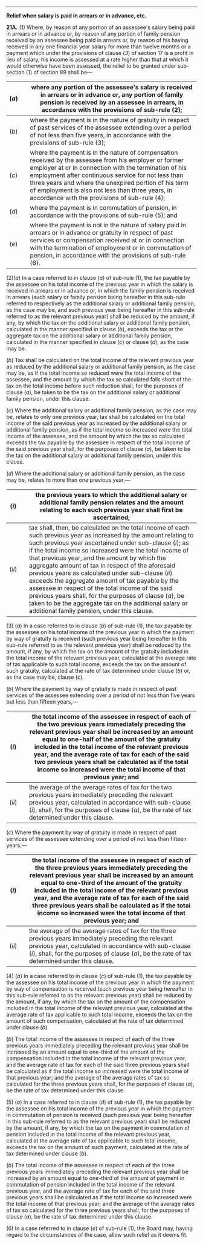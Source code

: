 ****

**Relief when salary is paid in arrears or in advance, etc.**

**21A.** (1) Where, by reason of any portion of an assessee's salary being paid in arrears or in advance or, by reason of any portion of family pension received by an assessee being paid in arrears or, by reason of his having received in any one financial year salary for more than twelve months or a payment which under the provisions of clause (_3_) of section 17 is a profit in lieu of salary, his income is assessed at a rate higher than that at which it would otherwise have been assessed, the relief to be granted under sub-section (1) of section 89 shall be—

(_a_) |  |  where any portion of the assessee's salary is received in arrears or in advance or, any portion of family pension is received by an assessee in arrears, in accordance with the provisions of sub-rule (2);  
---|---|---  
(_b_) |  | where the payment is in the nature of gratuity in respect of past services of the assessee extending over a period of not less than five years, in accordance with the provisions of sub-rule (3);  
(_c_) |  |  where the payment is in the nature of compensation received by the assessee from his employer or former employer at or in connection with the termination of his employment after continuous service for not less than three years and where the unexpired portion of his term of employment is also not less than three years, in accordance with the provisions of sub-rule (4);  
(_d_) |  |  where the payment is in commutation of pension, in accordance with the provisions of sub-rule (5); and  
(_e_) |  |  where the payment is not in the nature of salary paid in arrears or in advance or gratuity in respect of past services or compensation received at or in connection with the termination of employment or in commutation of pension, in accordance with the provisions of sub-rule (6).  
  
(2)(_a_) In a case referred to in clause (_a_) of sub-rule (1), the tax payable by the assessee on his total income of the previous year in which the salary is received in arrears or in advance or, in which the family pension is received in arrears (such salary or family pension being hereafter in this sub-rule referred to respectively as the additional salary or additional family pension, as the case may be, and such previous year being hereafter in this sub-rule referred to as the relevant previous year) shall be reduced by the amount, if any, by which the tax on the additional salary or additional family pension, calculated in the manner specified in clause (_b_), exceeds the tax or the aggregate tax on the additional salary or additional family pension, calculated in the manner specified in clause (_c_) or clause (_d_), as the case may be.

(_b_) Tax shall be calculated on the total income of the relevant previous year as reduced by the additional salary or additional family pension, as the case may be, as if the total income so reduced were the total income of the assessee, and the amount by which the tax so calculated falls short of the tax on the total income before such reduction shall, for the purposes of clause (_a_), be taken to be the tax on the additional salary or additional family pension, under this clause.

(_c_) Where the additional salary or additional family pension, as the case may be, relates to only one previous year, tax shall be calculated on the total income of the said previous year as increased by the additional salary or additional family pension, as if the total income so increased were the total income of the assessee, and the amount by which the tax so calculated exceeds the tax payable by the assessee in respect of the total income of the said previous year shall, for the purposes of clause (_a_), be taken to be the tax on the additional salary or additional family pension, under this clause.

(_d_) Where the additional salary or additional family pension, as the case may be, relates to more than one previous year,—

(_i_)|  |  the previous years to which the additional salary or additional family pension relates and the amount relating to each such previous year shall first be ascertained;  
---|---|---  
(_ii_) |  |  tax shall, then, be calculated on the total income of each such previous year as increased by the amount relating to such previous year ascertained under sub-clause (_i_); as if the total income so increased were the total income of that previous year, and the amount by which the aggregate amount of tax in respect of the aforesaid previous years as calculated under sub-clause (_ii_) exceeds the aggregate amount of tax payable by the assessee in respect of the total income of the said previous years shall, for the purposes of clause (_a_), be taken to be the aggregate tax on the additional salary or additional family pension, under this clause.  
  
(3) (_a_) In a case referred to in clause (_b_) of sub-rule (1), the tax payable by the assessee on his total income of the previous year in which the payment by way of gratuity is received (such previous year being hereafter in this sub-rule referred to as the relevant previous year) shall be reduced by the amount, if any, by which the tax on the amount of the gratuity included in the total income of the relevant previous year, calculated at the average rate of tax applicable to such total income, exceeds the tax on the amount of such gratuity, calculated at the rate of tax determined under clause (_b_) or, as the case may be, clause (_c_).

(_b_) Where the payment by way of gratuity is made in respect of past services of the assessee extending over a period of not less than five years but less than fifteen years,—

(_i_) |  |  the total income of the assessee in respect of each of the two previous years immediately preceding the relevant previous year shall be increased by an amount equal to one-half of the amount of the gratuity included in the total income of the relevant previous year, and the average rate of tax for each of the said two previous years shall be calculated as if the total income so increased were the total income of that previous year; and  
---|---|---  
(_ii_) |  |  the average of the average rates of tax for the two previous years immediately preceding the relevant previous year, calculated in accordance with sub-clause (_i_), shall, for the purposes of clause (_a_), be the rate of tax determined under this clause.  
  
(_c_) Where the payment by way of gratuity is made in respect of past services of the assessee extending over a period of not less than fifteen years,—

(_i_)|  |  the total income of the assessee in respect of each of the three previous years immediately preceding the relevant previous year shall be increased by an amount equal to one-third of the amount of the gratuity included in the total income of the relevant previous year, and the average rate of tax for each of the said three previous years shall be calculated as if the total income so increased were the total income of that previous year; and  
---|---|---  
(_ii_) |  |  the average of the average rates of tax for the three previous years immediately preceding the relevant previous year, calculated in accordance with sub-clause (_i_), shall, for the purposes of clause (_a_), be the rate of tax determined under this clause.  
  
(4) (_a_) In a case referred to in clause (_c_) of sub-rule (1), the tax payable by the assessee on his total income of the previous year in which the payment by way of compensation is received (such previous year being hereafter in this sub-rule referred to as the relevant previous year) shall be reduced by the amount, if any, by which the tax on the amount of the compensation included in the total income of the relevant previous year, calculated at the average rate of tax applicable to such total income, exceeds the tax on the amount of such compensation, calculated at the rate of tax determined under clause (_b_).

(_b_) The total income of the assessee in respect of each of the three previous years immediately preceding the relevant previous year shall be increased by an amount equal to one-third of the amount of the compensation included in the total income of the relevant previous year, and the average rate of tax for each of the said three previous years shall be calculated as if the total income so increased were the total income of that previous year; and the average of the average rates of tax so calculated for the three previous years shall, for the purposes of clause (_a_), be the rate of tax determined under this clause.

(5) (_a_) In a case referred to in clause (_d_) of sub-rule (1), the tax payable by the assessee on his total income of the previous year in which the payment in commutation of pension is received (such previous year being hereafter in this sub-rule referred to as the relevant previous year) shall be reduced by the amount, if any, by which the tax on the payment in commutation of pension included in the total income of the relevant previous year, calculated at the average rate of tax applicable to such total income, exceeds the tax on the amount of such payment, calculated at the rate of tax determined under clause (_b_).

(_b_) The total income of the assessee in respect of each of the three previous years immediately preceding the relevant previous year shall be increased by an amount equal to one-third of the amount of payment in commutation of pension included in the total income of the relevant previous year, and the average rate of tax for each of the said three previous years shall be calculated as if the total income so increased were the total income of that previous year; and the average of the average rates of tax so calculated for the three previous years shall, for the purposes of clause (_a_), be the rate of tax determined under this clause.

(6) In a case referred to in clause (_e_) of sub-rule (1), the Board may, having regard to the circumstances of the case, allow such relief as it deems fit.